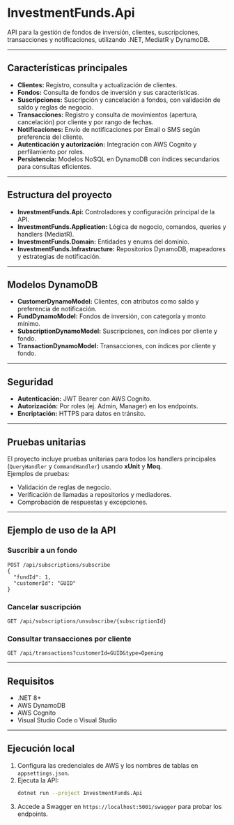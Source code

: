 # InvestmentFunds.Api

API para la gestión de fondos de inversión, clientes, suscripciones, transacciones y notificaciones, utilizando .NET, MediatR y DynamoDB.

---

## Características principales

- **Clientes:** Registro, consulta y actualización de clientes.
- **Fondos:** Consulta de fondos de inversión y sus características.
- **Suscripciones:** Suscripción y cancelación a fondos, con validación de saldo y reglas de negocio.
- **Transacciones:** Registro y consulta de movimientos (apertura, cancelación) por cliente y por rango de fechas.
- **Notificaciones:** Envío de notificaciones por Email o SMS según preferencia del cliente.
- **Autenticación y autorización:** Integración con AWS Cognito y perfilamiento por roles.
- **Persistencia:** Modelos NoSQL en DynamoDB con índices secundarios para consultas eficientes.

---

## Estructura del proyecto

- **InvestmentFunds.Api:** Controladores y configuración principal de la API.
- **InvestmentFunds.Application:** Lógica de negocio, comandos, queries y handlers (MediatR).
- **InvestmentFunds.Domain:** Entidades y enums del dominio.
- **InvestmentFunds.Infrastructure:** Repositorios DynamoDB, mapeadores y estrategias de notificación.

---

## Modelos DynamoDB

- **CustomerDynamoModel:** Clientes, con atributos como saldo y preferencia de notificación.
- **FundDynamoModel:** Fondos de inversión, con categoría y monto mínimo.
- **SubscriptionDynamoModel:** Suscripciones, con índices por cliente y fondo.
- **TransactionDynamoModel:** Transacciones, con índices por cliente y fondo.

---

## Seguridad

- **Autenticación:** JWT Bearer con AWS Cognito.
- **Autorización:** Por roles (ej. Admin, Manager) en los endpoints.
- **Encriptación:** HTTPS para datos en tránsito.

---

## Pruebas unitarias

El proyecto incluye pruebas unitarias para todos los handlers principales (`QueryHandler` y `CommandHandler`) usando **xUnit** y **Moq**.  
Ejemplos de pruebas:
- Validación de reglas de negocio.
- Verificación de llamadas a repositorios y mediadores.
- Comprobación de respuestas y excepciones.

---

## Ejemplo de uso de la API

### Suscribir a un fondo

```http
POST /api/subscriptions/subscribe
{
  "fundId": 1,
  "customerId": "GUID"
}
```

### Cancelar suscripción

```http
GET /api/subscriptions/unsubscribe/{subscriptionId}
```

### Consultar transacciones por cliente

```http
GET /api/transactions?customerId=GUID&type=Opening
```

---

## Requisitos

- .NET 8+
- AWS DynamoDB
- AWS Cognito
- Visual Studio Code o Visual Studio

---

## Ejecución local

1. Configura las credenciales de AWS y los nombres de tablas en `appsettings.json`.
2. Ejecuta la API:
   ```bash
   dotnet run --project InvestmentFunds.Api
   ```
3. Accede a Swagger en `https://localhost:5001/swagger` para probar los endpoints.
